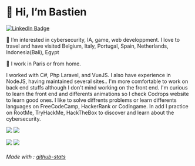 <h1>👋 Hi, I’m Bastien</h1>

<div id="badges">
  <a href="https://www.linkedin.com/in/bastien-da-silva-412764213">
    <img src="https://img.shields.io/badge/LinkedIn-grey?style=for-the-badge&logo=linkedin&logoColor=white" alt="LinkedIn Badge"/>
  </a>
</div>

👀 I’m interested in cybersecurity, IA, game, web developpment.
I love to travel and have visited Belgium, Italy, Portugal, Spain, Netherlands, Indonesia(Bali), Egypt

🌱 I work in Paris or from home.

I worked with C#, Php Laravel, and VueJS. I also have experience in NodeJS, having maintained several sites..
I'm more comfortable to work on back end stuffs although I don't mind working on the front end.
I'm curious to learn the front end and differents animations so I check Codrops website to learn good ones.
I like to solve diffrents problems or learn differents languages on FreeCodeCamp, HackerRank or Codingame.
In add I practice on RootMe, TryHackMe, HackTheBox to discover and learn about the cybersecurity.

![](https://raw.githubusercontent.com/B45T13N/github-stats/master/generated/overview.svg#gh-dark-mode-only)
![](https://raw.githubusercontent.com/B45T13N/github-stats/master/generated/overview.svg#gh-light-mode-only)

![](https://raw.githubusercontent.com/B45T13N/github-stats/master/generated/languages.svg#gh-dark-mode-only)
![](https://raw.githubusercontent.com/B45T13N/github-stats/master/generated/languages.svg#gh-light-mode-only)

<h6>Made with : <a href="https://github.com/jstrieb/github-stats">github-stats</a></h6>
